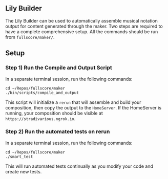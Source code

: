 ## Lily Builder

The Lily Builder can be used to automatically assemble musical notation output for content generated through the maker.  Two steps are required to have a complete comprehensive setup.  All the commands should be run from `fullscore/maker/`.

## Setup

### Step 1) Run the Compile and Output Script

In a separate terminal session, run the following commands:

```
cd ~/Repos/fullscore/maker
./bin/scripts/compile_and_output
```

This script will initialize a `rerun` that will assemble and build your
composition, then copy the output to the `HomeServer`.  If the HomeServer is
running, your composition should be visible at `https://stradivarious.ngrok.io`.


### Step 2) Run the automated tests on rerun

In a separate terminal session, run the following commands:

```
cd ~/Repos/fullscore/maker
./smart_test
```

This will run automated tests continually as you modify your code and create new
tests.
